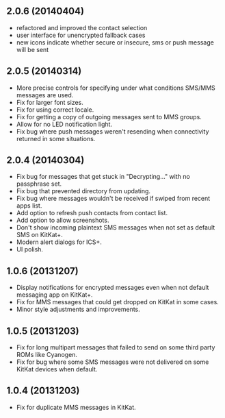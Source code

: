 ## 2.0.6 (20140404)
 * refactored and improved the contact selection
 * user interface for unencrypted fallback cases
 * new icons indicate whether secure or insecure, sms or push message will be sent

## 2.0.5 (20140314)
 * More precise controls for specifying under what conditions SMS/MMS messages are used.
 * Fix for larger font sizes.
 * Fix for using correct locale.
 * Fix for getting a copy of outgoing messages sent to MMS groups.
 * Allow for no LED notification light.
 * Fix bug where push messages weren't resending when connectivity returned in some situations.

## 2.0.4 (20140304)
 * Fix bug for messages that get stuck in "Decrypting..." with no passphrase set.
 * Fix bug that prevented directory from updating.
 * Fix bug where messages wouldn't be received if swiped from recent apps list.
 * Add option to refresh push contacts from contact list.
 * Add option to allow screenshots.
 * Don't show incoming plaintext SMS messages when not set as default SMS on KitKat+.
 * Modern alert dialogs for ICS+.
 * UI polish.

## 1.0.6 (20131207)
 * Display notifications for encrypted messages even when not default messaging app on KitKat+.
 * Fix for MMS messages that could get dropped on KitKat in some cases.
 * Minor style adjustments and improvements.

## 1.0.5 (20131203)
 * Fix for long multipart messages that failed to send on some third party ROMs like Cyanogen.
 * Fix for bug where some SMS messages were not delivered on some KitKat devices when default.

## 1.0.4 (20131203)
 * Fix for duplicate MMS messages in KitKat.

